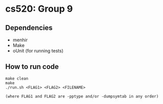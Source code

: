 cs520: Group 9
==============

## Dependencies
- menhir
- Make
- oUnit (for running tests) 


## How to run code 
    make clean
    make
    ./run.sh <FLAG1> <FLAG2> <FILENAME>

    (where FLAG1 and FLAG2 are -pptype and/or -dumpsymtab in any order)

